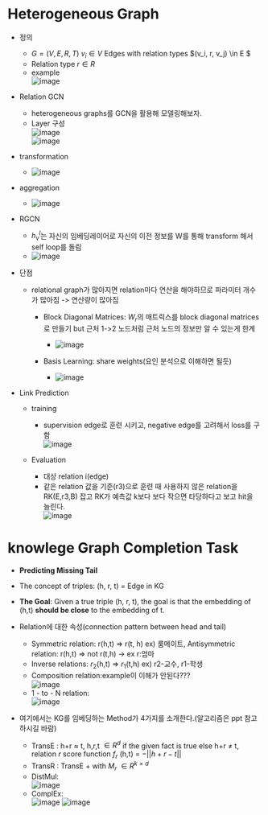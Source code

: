 # Heterogeneous Graph
* 정의
  * $G = (V, E, R, T)$ $v_i \in V$ Edges with relation types $(v_i, r, v_j) \in E $
  * Relation type $r \in R$
  * example<br>![image](https://github.com/Jiwon96/papers/assets/65645796/8796591c-b5a5-4268-90a3-cffcd8c4354c)

* Relation GCN
  * heterogeneous graphs를 GCN을 활용해 모델링해보자.
  * Layer 구성
<br>![image](https://github.com/Jiwon96/papers/assets/65645796/878e805c-7fca-4c42-9623-9a5f2992e385)
<br>![image](https://github.com/Jiwon96/papers/assets/65645796/4e452738-0851-48a1-b818-b29f2572471f)

* transformation
  * ![image](https://github.com/Jiwon96/papers/assets/65645796/3c738833-aa3f-42ba-9d0b-5053f2827fd0)

* aggregation
  * ![image](https://github.com/Jiwon96/papers/assets/65645796/cf431b88-de85-44a7-9ef0-89d5a9221654)

* RGCN
  * $h^l_v$는 자신의 임베딩레이어로 자신의 이전 정보를 W를 통해 transform 해서 self loop를 돌림
  * ![image](https://github.com/Jiwon96/papers/assets/65645796/a7639952-4832-438e-ab5e-ab620a5ef140)

* 단점
  * relational graph가 많아지면 relation마다 연산을 해야하므로 파라미터 개수가 많아짐 -> 연산량이 많아짐
    * Block Diagonal Matrices: $W_r$의 매트릭스를 block diagonal matrices로 만들기 but 근처 1->2 노드처럼 근처 노드의 정보만 알 수 있는게 한계
      * ![image](https://github.com/Jiwon96/papers/assets/65645796/143c6c78-45a2-4716-a799-ea2215499d4a)

    * Basis Learning: share weights(요인 분석으로 이해하면 될듯)
      * ![image](https://github.com/Jiwon96/papers/assets/65645796/2953ca12-f09e-430a-9088-e5fbc04fcef0)

* Link Prediction
  * training
    * supervision edge로 훈련 시키고, negative edge를 고려해서 loss를 구함<br>![image](https://github.com/Jiwon96/papers/assets/65645796/eff50874-a6a3-48ea-b8f3-c485368cdd83)

  * Evaluation
    * 대상 relation i(edge)
    * 같은 relation 값을 기준(r3)으로 훈련 때 사용하지 않은 relation을 RK(E,r3,B) 잡고 RK가 예측값 k보다 보다 작으면 타당하다고 보고 hit을 늘린다. <br>![image](https://github.com/Jiwon96/papers/assets/65645796/593c357c-024b-4401-90b6-84174c7706c4)

# knowlege Graph Completion Task
* <b>Predicting Missing Tail</b>
* The concept of triples: (h, r, t) = Edge in KG
* <b>The Goal</b>: Given a true triple (h, r, t), the goal is that the embedding of (h,t) <b>should be close</b> to the embedding of t.
* Relation에 대한 속성(connection pattern between head and tail)
  * Symmetric relation: r(h,t) => r(t, h) ex) 룸메이트, Antisymmetric relation: r(h,t) => not r(t,h) -> ex r:엄마
  * Inverse relations: $r_2$(h,t) => $r_1$(t,h) ex) r2-교수, r1-학생
  * Composition relation:example이 이해가 안된다??? <br>![image](https://github.com/Jiwon96/papers/assets/65645796/2e306a02-7bae-4a68-94ca-729a9f03dac7)
  * 1 - to - N relation:<br>![image](https://github.com/Jiwon96/papers/assets/65645796/7634a903-cd41-45de-86fc-be485f3ec569)

* 여기에서는 KG를 임베딩하는 Method가 4가지를 소개한다.(알고리즘은 ppt 참고하시길 바람)
  * TransE : h+r $\approx$ t, h,r,t $\in R^d$ if the given fact is true else h+r $\neq$ t, relation $r$ score function $f_r$ (h,t) = $-||h+r-t||$
  * TransR : TransE + with $M_r$ $\in R^k$ $^\times$ $^d$
  * DistMul: <br>![image](https://github.com/Jiwon96/papers/assets/65645796/0fc71e37-0336-400a-b135-a5e14f88f63b)
  * ComplEx:<br>![image](https://github.com/Jiwon96/papers/assets/65645796/c36ce474-d407-4121-96c0-2410ed0d4672)
  ![image](https://github.com/Jiwon96/papers/assets/65645796/9596d2d9-ce47-4a09-819a-03d554ec5fac)

